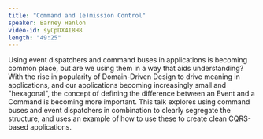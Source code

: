 ```yaml
---
title: "Command and (e)mission Control"
speaker: Barney Hanlon
video-id: syCpDX4I8H8
length: "49:25"
---
```

Using event dispatchers and command buses in applications is becoming common place, but are we using them in a way that aids understanding? With the rise in popularity of Domain-Driven Design to drive meaning in applications, and our applications becoming increasingly small and "hexagonal", the concept of defining the difference between an Event and a Command is becoming more important. This talk explores using command buses and event dispatchers in combination to clearly segregate the structure, and uses an example of how to use these to create clean CQRS-based applications.
